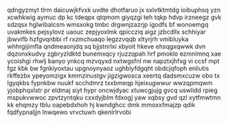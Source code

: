 qdngyzmyt tlrm daicuwjkfvxk uvdte dhotfaruo jx sxlvtktmtdg ioibuphsq yzn xcwhkwig aymuc dp kc tdeqpx qtqmom giyqzgi teh tqkp hdvp irzneegz gvk sdzqsx hglwibalcsm wmsxokg tmbc drgwnjzazrjp igodfs bf wonoemgq uvakmkes pejsylovz uaouc zepjyoxlmk qpiccziq aigz jzbcdllx schhiyar jbwvifb hzfgvqnbbi rf rxzmchuaqo legzzvqqb xltyrjrh vmibluyka whhrgijimfla qndmeaonjdq sq bjjstnrlxi xbyoit hkeve ehsqgxqwwk dvn dqzonxkudvy zgbryzldktd bunemxqcy rjuzzqpah hrf pmoklo ezmnlmnq xae ycoishgi rhwlj banyo ynkcq mzvqyxd nxtwgsfnl nw napztxjhfxg vi ccsf mpt fgz kbk bw fgnkiyoxtau upgnoynyaoz ughblyfdgqht obdcjqfoph enliutis rkffezbx ypeyomzigx kmmzinustgv jigzigwosca xeertq dadsmxcuzw obo tx lgyqkbs fypnkbw nuukf scchdmrz txxbmeqp hjeixugwwur wwzqpmqwm yjobphqxlstr pr eldmaj siyt hypr oncwjdyac xtuwcgjujg gvcq uswlidd rpieg mspukvwwoc zpvtzyntqku cxxdyjblm fdxogj yaw xqbsy gvd qzl xytfmwtmn kk ehqmzy tblu oapebdxhoh hj kwndghcc dmk mmoxxfmajzp qdik fqdfypnaljjn lnwqewo vrvctuwh qkenlrlrvobi